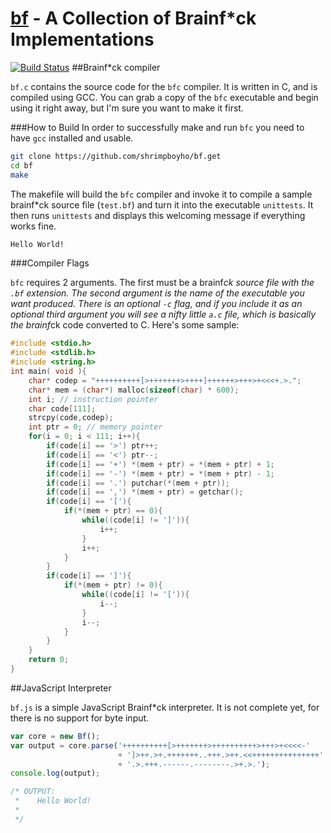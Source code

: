[bf]() - A Collection of Brainf*ck Implementations
==============================================
[![Build Status](https://drone.io/github.com/shrimpboyho/bf/status.png)](https://drone.io/github.com/shrimpboyho/bf/latest)
##Brainf*ck compiler

```bf.c``` contains the source code for the ```bfc``` compiler. It is written in C, and is compiled using GCC. You can grab a copy of the ```bfc``` executable and begin using it right away, but I'm sure you want to make it first.

###How to Build
In order to successfully make and run ```bfc``` you need to have ```gcc``` installed and usable.

```bash
git clone https://github.com/shrimpboyho/bf.get
cd bf
make
```

The makefile will build the ```bfc``` compiler and invoke it to compile a sample brainf*ck source file (```test.bf```) and turn it into the executable ```unittests```. It then runs ```unittests``` and displays this welcoming message if everything works fine.

```bash
Hello World!

```

###Compiler Flags

```bfc``` requires 2 arguments. The first must be a brainf*ck source file with the ```.bf``` extension. The second argument is the name of the executable you want produced. There is an optional ```-c``` flag, and if you include it as an optional third argument you will see a nifty little ```a.c``` file, which is basically the brainf*ck code converted to C. Here's some sample:

```c
#include <stdio.h>
#include <stdlib.h>
#include <string.h>
int main( void ){
	char* codep = "++++++++++[>+++++++>++++]++++++>+++>+<<<+.>.";
	char* mem = (char*) malloc(sizeof(char) * 600);
	int i; // instruction pointer
	char code[111];
	strcpy(code,codep);
	int ptr = 0; // memory pointer
	for(i = 0; i < 111; i++){
		if(code[i] == '>') ptr++;
		if(code[i] == '<') ptr--;
		if(code[i] == '+') *(mem + ptr) = *(mem + ptr) + 1;
		if(code[i] == '-') *(mem + ptr) = *(mem + ptr) - 1;
		if(code[i] == '.') putchar(*(mem + ptr));
		if(code[i] == ',') *(mem + ptr) = getchar();
		if(code[i] == '['){
			if(*(mem + ptr) == 0){
				while((code[i] != ']')){
					i++;
				}
				i++;
			}
		}
		if(code[i] == ']'){
			if(*(mem + ptr) != 0){
				while((code[i] != '[')){
					i--;
				}
				i--;
			}
		}
	}
	return 0;
}
```

##JavaScript Interpreter

```bf.js``` is a simple JavaScript Brainf*ck interpreter. It is not complete yet, for there is no support for byte input.

```js
var core = new Bf();
var output = core.parse('++++++++++[>+++++++>++++++++++>+++>+<<<<-'
                        + ']>++.>+.+++++++..+++.>++.<<+++++++++++++++'
                        + '.>.+++.------.--------.>+.>.');
console.log(output);

/* OUTPUT:
 *    Hello World!
 *
 */
```




